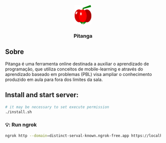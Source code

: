 <div style="text-align: center;">
    <img src="./pitangaweb/public/pitanga-icon.svg" alt="Pitanga Icon" style="height: 64px;"/>
    <h3>Pitanga</h3>
</div>

## Sobre

Pitanga é uma ferramenta online destinada a auxiliar o aprendizado de programação, que utiliza conceitos de mobile-learning e através do aprendizado baseado em problemas (PBL) visa ampliar o conhecimento produzido em aula para fora dos limites da sala.

## Install and start server:

```bash
# it may be necessary to set execute permission
./install.sh
```


### 💡: Run ngrok

```bash
ngrok http --domain=distinct-serval-known.ngrok-free.app https://localhost:8443
```
